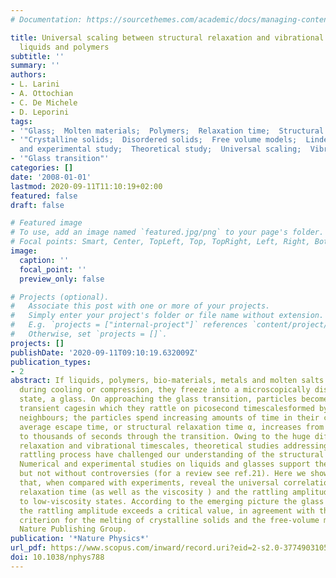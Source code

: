 ```yaml
---
# Documentation: https://sourcethemes.com/academic/docs/managing-content/

title: Universal scaling between structural relaxation and vibrational dynamics inglass-forming
  liquids and polymers
subtitle: ''
summary: ''
authors:
- L. Larini
- A. Ottochian
- C. De Michele
- D. Leporini
tags:
- '"Glass;  Molten materials;  Polymers;  Relaxation time;  Structural relaxation;  Viscosity"'
- '"Crystalline solids;  Disordered solids;  Free volume models;  Lindemann criteria;  Numerical
  and experimental study;  Theoretical study;  Universal scaling;  Vibrational dynamics"'
- '"Glass transition"'
categories: []
date: '2008-01-01'
lastmod: 2020-09-11T11:10:19+02:00
featured: false
draft: false

# Featured image
# To use, add an image named `featured.jpg/png` to your page's folder.
# Focal points: Smart, Center, TopLeft, Top, TopRight, Left, Right, BottomLeft, Bottom, BottomRight.
image:
  caption: ''
  focal_point: ''
  preview_only: false

# Projects (optional).
#   Associate this post with one or more of your projects.
#   Simply enter your project's folder or file name without extension.
#   E.g. `projects = ["internal-project"]` references `content/project/deep-learning/index.md`.
#   Otherwise, set `projects = []`.
projects: []
publishDate: '2020-09-11T09:10:19.632009Z'
publication_types:
- 2
abstract: If liquids, polymers, bio-materials, metals and molten salts can avoid crystallization
  during cooling or compression, they freeze into a microscopically disordered solid-like
  state, a glass. On approaching the glass transition, particles become trapped in
  transient cagesin which they rattle on picosecond timescalesformed by their nearest
  neighbours; the particles spend increasing amounts of time in their cages as the
  average escape time, or structural relaxation time α, increases from a few picoseconds
  to thousands of seconds through the transition. Owing to the huge difference between
  relaxation and vibrational timescales, theoretical studies addressing the underlying
  rattling process have challenged our understanding of the structural relaxation.
  Numerical and experimental studies on liquids and glasses support the theories,
  but not without controversies (for a review see ref.21). Here we show computer simulations
  that, when compared with experiments, reveal the universal correlation of the structural
  relaxation time (as well as the viscosity ) and the rattling amplitude from glassy
  to low-viscosity states. According to the emerging picture the glass softens when
  the rattling amplitude exceeds a critical value, in agreement with the Lindemann
  criterion for the melting of crystalline solids and the free-volume model. © 2008
  Nature Publishing Group.
publication: '*Nature Physics*'
url_pdf: https://www.scopus.com/inward/record.uri?eid=2-s2.0-37749031058&doi=10.1038%2fnphys788&partnerID=40&md5=ff4957f1121177b736eadb5a3f81a945
doi: 10.1038/nphys788
---
```

